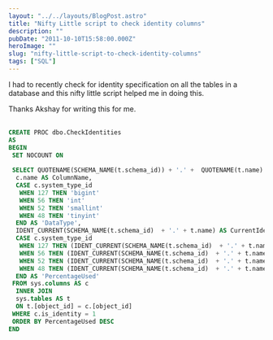 ```yaml
---
layout: "../../layouts/BlogPost.astro"
title: "Nifty Little script to check identity columns"
description: ""
pubDate: "2011-10-10T15:58:00.000Z"
heroImage: ""
slug: "nifty-little-script-to-check-identity-columns"
tags: ["SQL"]
---
```


I had to recently check for identity specification on all the tables in a database and this nifty little script helped me in doing this.<div>Thanks Akshay for writing this for me.</div><div><br />
```sql
CREATE PROC dbo.CheckIdentities  
AS  
BEGIN  
 SET NOCOUNT ON  
  
 SELECT QUOTENAME(SCHEMA_NAME(t.schema_id)) + '.' +  QUOTENAME(t.name) AS TableName,   
  c.name AS ColumnName,  
  CASE c.system_type_id  
   WHEN 127 THEN 'bigint'  
   WHEN 56 THEN 'int'  
   WHEN 52 THEN 'smallint'  
   WHEN 48 THEN 'tinyint'  
  END AS 'DataType',  
  IDENT_CURRENT(SCHEMA_NAME(t.schema_id)  + '.' + t.name) AS CurrentIdentityValue,  
  CASE c.system_type_id  
   WHEN 127 THEN (IDENT_CURRENT(SCHEMA_NAME(t.schema_id)  + '.' + t.name) * 100.) / 9223372036854775807  
   WHEN 56 THEN (IDENT_CURRENT(SCHEMA_NAME(t.schema_id)  + '.' + t.name) * 100.) / 2147483647  
   WHEN 52 THEN (IDENT_CURRENT(SCHEMA_NAME(t.schema_id)  + '.' + t.name) * 100.) / 32767  
   WHEN 48 THEN (IDENT_CURRENT(SCHEMA_NAME(t.schema_id)  + '.' + t.name) * 100.) / 255  
  END AS 'PercentageUsed'   
 FROM sys.columns AS c   
  INNER JOIN  
  sys.tables AS t   
  ON t.[object_id] = c.[object_id]  
 WHERE c.is_identity = 1  
 ORDER BY PercentageUsed DESC  
END
```

